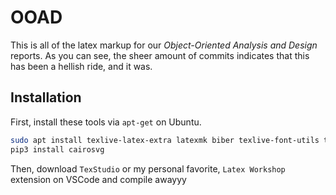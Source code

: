 # OOAD

This is all of the latex markup for our *Object-Oriented Analysis and Design* reports. As you can see, the sheer amount of commits indicates that this has been a hellish ride, and it was.

## Installation

First, install these tools via `apt-get` on Ubuntu.
```sh
sudo apt install texlive-latex-extra latexmk biber texlive-font-utils texlive-lang-other texlive-extra-utils;
pip3 install cairosvg
```
Then, download `TexStudio` or my personal favorite, `Latex Workshop` extension on VSCode and compile awayyy
